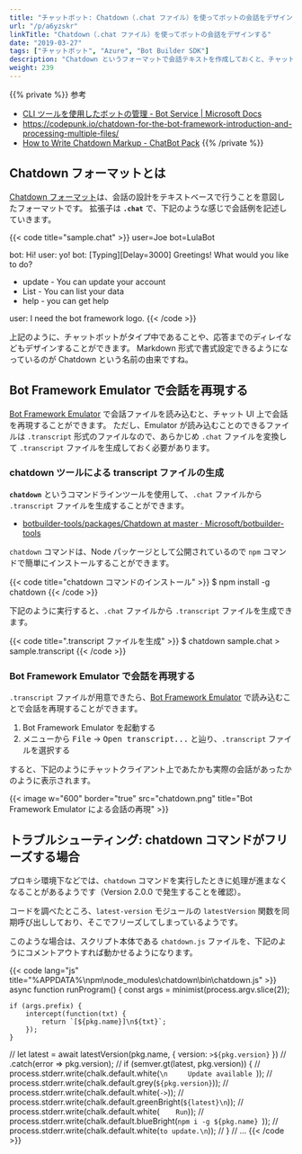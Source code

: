 ```yaml
---
title: "チャットボット: Chatdown（.chat ファイル）を使ってボットの会話をデザインする"
url: "/p/a6yzskr"
linkTitle: "Chatdown（.chat ファイル）を使ってボットの会話をデザインする"
date: "2019-03-27"
tags: ["チャットボット", "Azure", "Bot Builder SDK"]
description: "Chatdown というフォーマットで会話テキストを作成しておくと、チャットクライアント上でそのやりとりを再現することができます。プロト段階で表示イメージを確認しておきたいときなどに便利です。"
weight: 239
---
```


{{% private %}}
参考

- [CLI ツールを使用したボットの管理 - Bot Service | Microsoft Docs](https://docs.microsoft.com/ja-jp/azure/bot-service/bot-builder-tools?view=azure-bot-service-4.0)
- https://codepunk.io/chatdown-for-the-bot-framework-introduction-and-processing-multiple-files/
- [How to Write Chatdown Markup - ChatBot Pack](https://www.chatbotpack.com/chatdown)
{{% /private %}}

Chatdown フォーマットとは
----

[Chatdown フォーマット](https://github.com/Microsoft/botbuilder-tools/tree/master/packages/Chatdown)は、会話の設計をテキストベースで行うことを意図したフォーマットです。
拡張子は **`.chat`** で、下記のような感じで会話例を記述していきます。

{{< code title="sample.chat" >}}
user=Joe
bot=LulaBot

bot: Hi!
user: yo!
bot: [Typing][Delay=3000]
Greetings!
What would you like to do?
* update - You can update your account
* List - You can list your data
* help - you can get help

user: I need the bot framework logo.
{{< /code >}}

上記のように、チャットボットがタイプ中であることや、応答までのディレイなどもデザインすることができます。
Markdown 形式で書式設定できるようになっているのが Chatdown という名前の由来ですね。


Bot Framework Emulator で会話を再現する
----

[Bot Framework Emulator](https://github.com/Microsoft/BotFramework-Emulator) で会話ファイルを読み込むと、チャット UI 上で会話を再現することができます。
ただし、Emulator が読み込むことのできるファイルは `.transcript` 形式のファイルなので、あらかじめ `.chat` ファイルを変換して `.transcript` ファイルを生成しておく必要があります。

### chatdown ツールによる transcript ファイルの生成

**`chatdown`** というコマンドラインツールを使用して、`.chat` ファイルから `.transcript` ファイルを生成することができます。

- [botbuilder-tools/packages/Chatdown at master · Microsoft/botbuilder-tools](https://github.com/Microsoft/botbuilder-tools/tree/master/packages/Chatdown)

`chatdown` コマンドは、Node パッケージとして公開されているので `npm` コマンドで簡単にインストールすることができます。

{{< code title="chatdown コマンドのインストール" >}}
$ npm install -g chatdown
{{< /code >}}

下記のように実行すると、`.chat` ファイルから `.transcript` ファイルを生成できます。

{{< code title=".transcript ファイルを生成" >}}
$ chatdown sample.chat > sample.transcript
{{< /code >}}

### Bot Framework Emulator で会話を再現する

`.transcript` ファイルが用意できたら、[Bot Framework Emulator](https://github.com/Microsoft/BotFramework-Emulator) で読み込むことで会話を再現することができます。

1. Bot Framework Emulator を起動する
2. メニューから <samp>File</samp> → <samp>Open transcript...</samp> と辿り、`.transcript` ファイルを選択する

すると、下記のようにチャットクライアント上であたかも実際の会話があったかのように表示されます。

{{< image w="600" border="true" src="chatdown.png" title="Bot Framework Emulator による会話の再現" >}}


トラブルシューティング: chatdown コマンドがフリーズする場合
----

プロキシ環境下などでは、`chatdown` コマンドを実行したときに処理が進まなくなることがあるようです（Version 2.0.0 で発生することを確認）。

コードを調べたところ、`latest-version` モジュールの `latestVersion` 関数を同期呼び出ししており、そこでフリーズしてしまっているようです。

このような場合は、スクリプト本体である `chatdown.js` ファイルを、下記のようにコメントアウトすれば動かせるようになります。

{{< code lang="js" title="%APPDATA%\npm\node_modules\chatdown\bin\chatdown.js" >}}
async function runProgram() {
    const args = minimist(process.argv.slice(2));

    if (args.prefix) {
        intercept(function(txt) {
            return `[${pkg.name}]\n${txt}`;
        });
    }

//    let latest = await latestVersion(pkg.name, { version: `>${pkg.version}` })
//                        .catch(error => pkg.version);
//    if (semver.gt(latest, pkg.version)) {
//        process.stderr.write(chalk.default.white(`\n     Update available `));
//        process.stderr.write(chalk.default.grey(`${pkg.version}`));
//        process.stderr.write(chalk.default.white(` -> `));
//        process.stderr.write(chalk.default.greenBright(`${latest}\n`));
//        process.stderr.write(chalk.default.white(`     Run `));
//        process.stderr.write(chalk.default.blueBright(`npm i -g ${pkg.name} `));
//        process.stderr.write(chalk.default.white(`to update.\n`));
//    }
//    ...
{{< /code >}}

